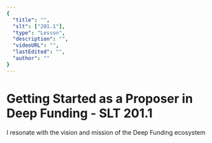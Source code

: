 ```yaml
---
{
  "title": "",
  "slt": ["201.1"],
  "type": "Lesson",
  "description": "",
  "videoURL": "",
  "lastEdited": "",
  "author": ""
}
---
```


# Getting Started as a Proposer in Deep Funding - SLT 201.1

I resonate with the vision and mission of the Deep Funding ecosystem